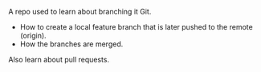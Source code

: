 A repo used to learn about branching it Git.
- How to create a local feature branch that is later pushed to the remote (origin).
- How the branches are merged.

Also learn about pull requests.
